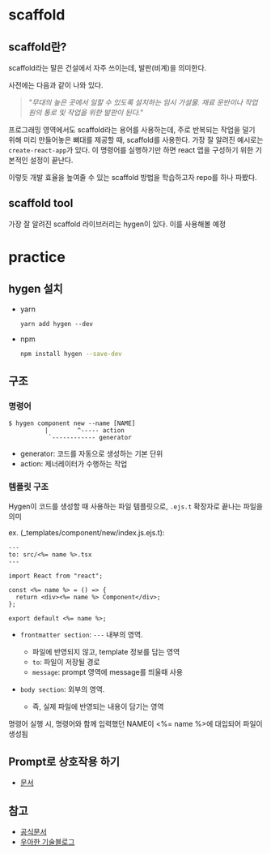 # scaffold
## scaffold란?
scaffold라는 말은 건설에서 자주 쓰이는데, 발판(비계)을 의미한다.

사전에는 다음과 같이 나와 있다.
> *"무대의 높은 곳에서 일할 수 있도록 설치하는 임시 가설물. 재료 운반이나 작업원의 통로 및 작업을 위한 발판이 된다."*

프로그래밍 영역에서도 scaffold라는 용어를 사용하는데, 주로 반복되는 작업을 덜기 위해 미리 만들어놓은 뼈대를 제공할 때, scaffold를 사용한다.
가장 잘 알려진 예시로는 `create-react-app`가 있다. 이 명령어를 실행하기만 하면 react 앱을 구성하기 위한 기본적인 설정이 끝난다.

이렇듯 개발 효율을 높여줄 수 있는 scaffold 방법을 학습하고자 repo를 하나 파봤다.

## scaffold tool
가장 잘 알려진 scaffold 라이브러리는 hygen이 있다. 이를 사용해볼 예정


# practice 
## hygen 설치

- yarn

  ```
  yarn add hygen --dev
  ```

- npm
  ```sh
  npm install hygen --save-dev
  ```

## 구조

### 명령어

```
$ hygen component new --name [NAME]
          |        ^----- action
           `------------ generator
```

- generator: 코드를 자동으로 생성하는 기본 단위
- action: 제너레이터가 수행하는 작업

### 템플릿 구조

Hygen이 코드를 생성할 때 사용하는 파일 템플릿으로, `.ejs.t` 확장자로 끝나는 파일을 의미

ex. (\_templates/component/new/index.js.ejs.t):

```ejs.t
---
to: src/<%= name %>.tsx
---

import React from "react";

const <%= name %> = () => {
  return <div><%= name %> Component</div>;
};

export default <%= name %>;
```

- `frontmatter section`: `---` 내부의 영역.

  - 파일에 반영되지 않고, template 정보를 담는 영역
  - `to`: 파일이 저장될 경로
  - `message`: prompt 영역에 message를 띄울때 사용

- `body section`: 외부의 영역.

  - 즉, 실제 파일에 반영되는 내용이 담기는 영역

명령어 실행 시, 명령어와 함께 입력했던 NAME이 <%= name %>에 대입되어 파일이 생성됨

## Prompt로 상호작용 하기

- [문서](https://web.archive.org/web/20230417132443/http://www.hygen.io/docs/generators#interactive-prompt)

## 참고

- [공식문서](https://web.archive.org/web/20230417132443/http://www.hygen.io/docs)
- [우아한 기술블로그](https://techblog.woowahan.com/12548)
